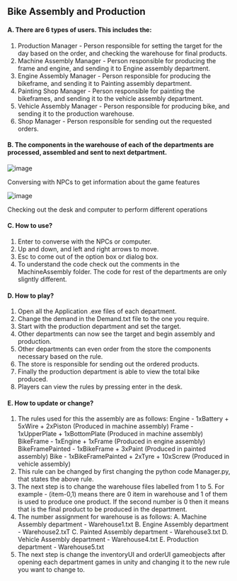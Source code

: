 ## Bike Assembly and Production
#### A. There are 6 types of users. This includes the:
1. Production Manager - Person responsible for setting the target for the day based on the order, and checking the warehouse for final products.
2. Machine Assembly Manager - Person responsible for producing the frame and engine, and sending it to Engine assembly department.
3. Engine Assembly Manager - Person responsible for producing the bikeframe, and sending it to Painting assembly department.
4. Painting Shop Manager - Person responsible for painting the bikeframes, and sending it to the vehicle assembly department.
5. Vehicle Assembly Manager - Person responsible for producing bike, and sending it to the production warehouse.
6. Shop Manager -  Person responsible for sending out the requested orders.
   
#### B. The components in the warehouse of each of the departments are processed, assembled and sent to next detpartment.

![image](https://github.com/user-attachments/assets/549e90f7-4467-45a2-a6c2-57fad28039a3)

Conversing with NPCs to get information about the game features

![image](https://github.com/user-attachments/assets/5c661231-2d36-448a-87e4-648ad55d0f70)

Checking out the desk and computer to perform different operations

#### C. How to use?
1. Enter to converse with the NPCs or computer.
2. Up and down, and left and right arrows to move.
3. Esc to come out of the option box or dialog box.
4. To understand the code check out the comments in the MachineAssembly folder.
   The code for rest of the departments are only sligntly different.

#### D. How to play?
1. Open all the Application .exe files of each department.
2. Change the demand in the Demand.txt file to the one you require.
3. Start with the production department and set the target.
4. Other departments can now see the target and begin assembly and production.
5. Other departments can even order from the store the components necessary based on the rule.
6. The store is responsible for sending out the ordered products.
7. Finally the production department is able to view the total bike produced.
8. Players can view the rules by pressing enter in the desk.
   
#### E. How to update or change?
1. The rules used for this the assembly are as follows:
Engine           - 1xBattery + 5xWire + 2xPiston (Produced in machine assembly)
Frame            - 1xUpperPlate + 1xBottomPlate (Produced in machine assembly)
BikeFrame        - 1xEngine + 1xFrame (Produced in engine assembly)
BikeFramePainted - 1xBikeFrame + 3xPaint (Produced in painted assembly)
Bike             - 1xBikeFramePainted + 2xTyre + 10xScrew (Produced in vehicle assembly)
2. This rule can be changed by first changing the python code Manager.py, that states the above rule.
3. The next step is to change the warehouse files labelled from 1 to 5. For example - (item-0,1) means
   there are 0 item in warehouse and 1 of them is used to produce one product. If the second number is 0
   then it means that is the final product to be produced in the department.
4. The number assignment for warehouse is as follows:
   A. Machine Assembly department - Warehouse1.txt
   B. Engine Assembly department - Warehouse2.txT
   C. Painted Assembly department - Warehouse3.txt
   D. Vehicle Assembly department - Warehouse4.txt
   E. Production department - Warehouse5.txt
6. The next step is change the inventoryUI and orderUI gameobjects after opening each department games in unity and changing it to the new rule you want to change to.
